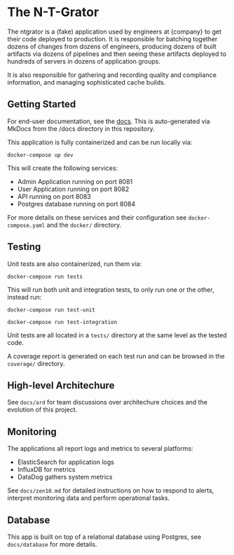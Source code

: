 # The N-T-Grator

The ntgrator is a (fake) application used by engineers at {company} to get their code deployed to production.  It is responsible for batching together dozens of changes from dozens of engineers, producing dozens of built artifacts via dozens of pipelines and then seeing these artifacts deployed to hundreds of servers in dozens of application groups. 

It is also responsible for gathering and recording quality and compliance information, and managing sophisticated cache builds.

## Getting Started

For end-user documentation, see the [docs](https://foolink.com/integrator-user-docs).  This is auto-generated via MkDocs from the /docs directory in this repository.

This application is fully containerized and can be run locally via:

``` shell
docker-compose up dev
```

This will create the following services:

- Admin Application running on port 8081
- User Application running on port 8082
- API running on port 8083
- Postgres database running on port 8084

For more details on these services and their configuration see `docker-compose.yaml` and the `docker/` directory.

## Testing

Unit tests are also containerized, run them via:

``` shell
docker-compose run tests
```

This will run both unit and integration tests, to only run one or the other, instead run:

``` shell
docker-compose run test-unit
```

``` shell
docker-compose run test-integration
```

Unit tests are all located in a `tests/` directory at the same level as the tested code.

A coverage report is generated on each test run and can be browsed in the `coverage/` directory.

## High-level Architechure

See `docs/ard` for team discussions over architechure choices and the evolution of this project.

## Monitoring 

The applications all report logs and metrics to several platforms:

- ElasticSearch for application logs
- InfluxDB for metrics
- DataDog gathers system metrics

See `docs/zen10.md` for detailed instructions on how to respond to alerts, interpret monitoring data and perform operational tasks.

## Database

This app is built on top of a relational database using Postgres, see `docs/database` for more details.
